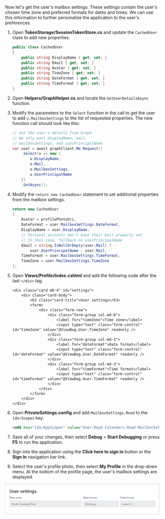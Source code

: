 <!-- markdownlint-disable MD002 MD041 -->

Now let's get the user's mailbox settings. These settings contain the user's chosen time zone and preferred formats for dates and times. We can use this information to further personalize the application to the user's preferences.

1. Open **TokenStorage/SessionTokenStore.cs** and update the `CachedUser` class to add new properties.

    ```csharp
    public class CachedUser
    {
        public string DisplayName { get; set; }
        public string Email { get; set; }
        public string Avatar { get; set; }
        public string TimeZone { get; set; }
        public string DateFormat { get; set; }
        public string TimeFormat { get; set; }
    }
    ```

1. Open **Helpers/GraphHelper.cs** and locate the `GetUserDetailsAsync` function.
1. Modify the parameters to the `Select` function in the call to get the user to add `u.MailboxSettings` to the list of requested properties. The new function call should look like this:

    ```csharp
    // Get the user's details from Graph
    // We only want displayName, mail,
    // mailboxSettings, and userPrincipalName
    var user = await graphClient.Me.Request()
        .Select(u => new {
            u.DisplayName,
            u.Mail,
            u.MailboxSettings,
            u.UserPrincipalName
        })
        .GetAsync();
    ```

1. Modify the `return new CachedUser` statement to set additional properties from the mailbox settings.

    ```csharp
    return new CachedUser
    {
        Avatar = profilePhotoUri,
        DateFormat = user.MailboxSettings.DateFormat,
        DisplayName = user.DisplayName,
        // Personal accounts don't have their mail property set
        // In this case, fallback on userPrincipalName
        Email = string.IsNullOrEmpty(user.Mail) ?
            user.UserPrincipalName : user.Mail,
        TimeFormat = user.MailboxSettings.TimeFormat,
        TimeZone = user.MailboxSettings.TimeZone
    };
    ```

1. Open **Views/Profile/Index.cshtml** and add the following code after the last `</div>` tag.

    ```cshtml
    <div class="card mb-4" id="settings">
        <div class="card-body">
            <h3 class="card-title">User settings</h3>
            <form>
                <div class="form-row">
                    <div class="form-group col-md-6">
                        <label for="timeZone">Time zone</label>
                        <input type="text" class="form-control" id="timeZone" value="@ViewBag.User.TimeZone" readonly />
                    </div>
                    <div class="form-group col-md-3">
                        <label for="dateFormat">Date format</label>
                        <input type="text" class="form-control" id="dateFormat" value="@ViewBag.User.DateFormat" readonly />
                    </div>
                    <div class="form-group col-md-3">
                        <label for="timeFormat">Time format</label>
                        <input type="text" class="form-control" id="timeFormat" value="@ViewBag.User.TimeFormat" readonly />
                    </div>
                </div>
            </form>
        </div>
    </div>
    ```

1. Open **PrivateSettings.config** and add `MailboxSettings.Read` to the `ida:Scopes` key.

    ```xml
    <add key="ida:AppScopes" value="User.Read Calendars.Read MailboxSettings.Read" />
    ```

1. Save all of your changes, then select **Debug** > **Start Debugging** or press **F5** to run the application.
1. Sign into the application using the **Click here to sign in** button or the **Sign In** navigation bar link.
1. Select the user's profile photo, then select **My Profile** in the drop-down menu. At the bottom of the profile page, the user's mailbox settings are displayed.

![A screenshot of the user's profile page showing their mailbox settings](images/04-user-profile.png)
